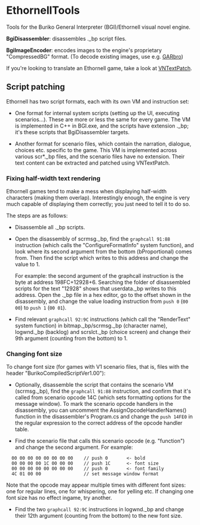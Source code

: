 # EthornellTools
Tools for the Buriko General Interpreter (BGI)/Ethornell visual novel engine.

**BgiDisassembler**: disassembles .\_bp script files.

**BgiImageEncoder**: encodes images to the engine's proprietary "CompressedBG" format. (To decode existing images, use e.g. [GARbro](https://github.com/morkt/GARbro/))

If you're looking to translate an Ethornell game, take a look at [VNTextPatch](https://github.com/arcusmaximus/VNTranslationTools).

## Script patching
Ethornell has two script formats, each with its own VM and instruction set:

* One format for internal system scripts (setting up the UI, executing scenarios...). These are
  more or less the same for every game. The VM is implemented in C++ in BGI.exe, and the scripts have
  extension .\_bp; it's these scripts that BgiDisassembler targets.

* Another format for scenario files, which contain the narration, dialogue, choices etc.
  specific to the game. This VM is implemented across various scr\*.\_bp files, and the scenario files
  have no extension. Their text content can be extracted and patched using VNTextPatch.

### Fixing half-width text rendering
Ethornell games tend to make a mess when displaying half-width characters (making them overlap).
Interestingly enough, the engine is very much capable of displaying them correctly; you just need
to tell it to do so.

The steps are as follows:

* Disassemble all .\_bp scripts.

* Open the disassembly of scrmsg.\_bp, find the `graphcall 91:88` instruction (which calls the
  "ConfigureFormatInfo" system function), and look where its second argument from the bottom
  (bProportional) comes from. Then find the script which writes to this address and change
  the value to 1.
  
  For example: the second argument of the graphcall instruction is the byte at address 198FC+12928+6.
  Searching the folder of disassembled scripts for the text "12928" shows that userdata.\_bp writes
  to this address. Open the .\_bp file in a hex editor, go to the offset shown in the disassembly,
  and change the value loading instruction from `push 0` (`00 00`) to `push 1` (`00 01`).

* Find relevant `graphcall 92:9C` instructions (which call the "RenderText" system function) in
  bitmap.\_bp/scrmsg.\_bp (character name), logwnd.\_bp (backlog) and scrslct.\_bp (choice screen)
  and change their 9th argument (counting from the bottom) to 1.
  
### Changing font size
To change font size (for games with V1 scenario files, that is, files with the header "BurikoCompiledScriptVer1.00"):

* Optionally, disassemble the script that contains the scenario VM (scrmsg.\_bp), find the `graphcall 91:88` instruction,
  and confirm that it's called from scenario opcode 14C (which sets formatting options for the message window).
  To mark the scenario opcode handlers in the disassembly, you can uncomment the AssignOpcodeHandlerNames()
  function in the disassembler's Program.cs and change the `push 14FE0` in the regular expression to the
  correct address of the opcode handler table.

* Find the scenario file that calls this scenario opcode (e.g. "function") and change the second argument. For example:
```
  00 00 00 00 00 00 00 00    // push 0       <- bold
  00 00 00 00 1C 00 00 00    // push 1C      <- font size
  00 00 00 00 00 00 00 00    // push 0       <- font family
  4C 01 00 00                // set message window format
```
  Note that the opcode may appear multiple times with different font sizes: one for regular lines, one for whispering,
  one for yelling etc. If changing one font size has no effect ingame, try another.

* Find the two `graphcall 92:9C` instructions in logwnd.\_bp and change their 12th argument
  (counting from the bottom) to the new font size.
